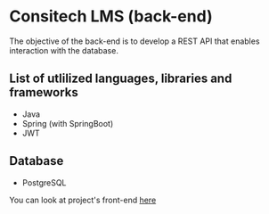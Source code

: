 # Consitech LMS (back-end)

The objective of the back-end is to develop a REST API that enables interaction with the database.

## List of utlilized languages, libraries and frameworks
- Java
- Spring (with SpringBoot)
- JWT

## Database
- PostgreSQL

You can look at project's front-end [here](https://github.com/mattia-consiglio/consitech-lms-front-end)
